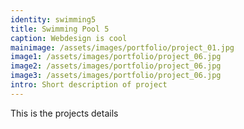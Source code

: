 ```yaml
---
identity: swimming5
title: Swimming Pool 5
caption: Webdesign is cool
mainimage: /assets/images/portfolio/project_01.jpg
image1: /assets/images/portfolio/project_06.jpg
image2: /assets/images/portfolio/project_06.jpg
image3: /assets/images/portfolio/project_06.jpg
intro: Short description of project
---
```

This is the projects details
